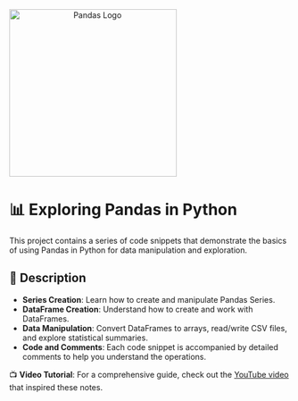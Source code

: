 <picture align="center">
  <source media="(prefers-color-scheme: dark)" srcset="https://pandas.pydata.org/static/img/pandas_white.svg">
  <img alt="Pandas Logo" src="https://pandas.pydata.org/static/img/pandas.svg" width="300">
</picture>

# 📊 **Exploring Pandas in Python**

This project contains a series of code snippets that demonstrate the basics of using Pandas in Python for data manipulation and exploration. 

## 📝 **Description**
- **Series Creation**: Learn how to create and manipulate Pandas Series.
- **DataFrame Creation**: Understand how to create and work with DataFrames.
- **Data Manipulation**: Convert DataFrames to arrays, read/write CSV files, and explore statistical summaries.
- **Code and Comments**: Each code snippet is accompanied by detailed comments to help you understand the operations.

📺 **Video Tutorial**: For a comprehensive guide, check out the [YouTube video](https://youtu.be/KbhFJuncERI?si=aPI9nZTmn6pTYkoZ) that inspired these notes.
